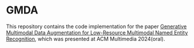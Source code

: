 # GMDA

This repository contains the code implementation for the paper [Generative Multimodal Data Augmentation for Low-Resource Multimodal Named Entity Recognition](https://dl.acm.org/doi/10.1145/3664647.3681598), which was presented at ACM Multimedia 2024(oral).
